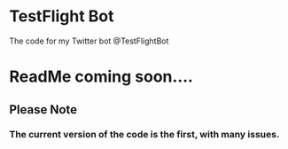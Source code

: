 # TestFlight Bot
The code for my Twitter bot @TestFlightBot

# ReadMe coming soon....

## Please Note
### The current version of the code is the first, with many issues.

